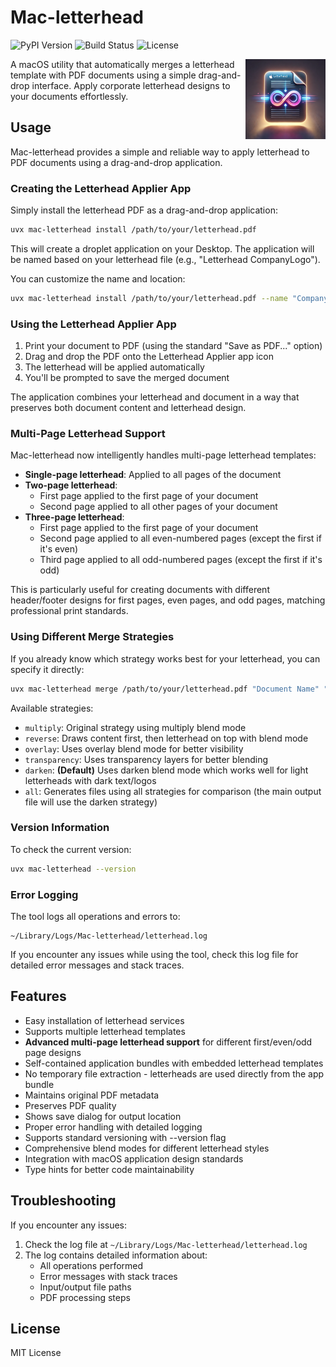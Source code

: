 # Mac-letterhead

![PyPI Version](https://img.shields.io/pypi/v/Mac-letterhead.svg)
![Build Status](https://github.com/easytocloud/Mac-letterhead/actions/workflows/publish.yml/badge.svg)
![License](https://img.shields.io/github/license/easytocloud/Mac-letterhead.svg)

<!-- GitHub can't render .icns files directly, so we use HTML to link the icon badge -->
<a href="https://pypi.org/project/Mac-letterhead/" title="Mac-letterhead on PyPI">
  <img src="https://raw.githubusercontent.com/easytocloud/Mac-letterhead/main/letterhead_pdf/resources/icon.png" width="128" height="128" alt="Mac-letterhead Logo" align="right" />
</a>

A macOS utility that automatically merges a letterhead template with PDF documents using a simple drag-and-drop interface. Apply corporate letterhead designs to your documents effortlessly.

## Usage

Mac-letterhead provides a simple and reliable way to apply letterhead to PDF documents using a drag-and-drop application.

### Creating the Letterhead Applier App

Simply install the letterhead PDF as a drag-and-drop application:

```bash
uvx mac-letterhead install /path/to/your/letterhead.pdf
```

This will create a droplet application on your Desktop. The application will be named based on your letterhead file (e.g., "Letterhead CompanyLogo").

You can customize the name and location:
```bash
uvx mac-letterhead install /path/to/your/letterhead.pdf --name "Company Letterhead" --output-dir "~/Documents"
```

### Using the Letterhead Applier App

1. Print your document to PDF (using the standard "Save as PDF..." option)
2. Drag and drop the PDF onto the Letterhead Applier app icon
3. The letterhead will be applied automatically
4. You'll be prompted to save the merged document

The application combines your letterhead and document in a way that preserves both document content and letterhead design.

### Multi-Page Letterhead Support

Mac-letterhead now intelligently handles multi-page letterhead templates:

- **Single-page letterhead**: Applied to all pages of the document
- **Two-page letterhead**: 
  - First page applied to the first page of your document
  - Second page applied to all other pages of your document
- **Three-page letterhead**:
  - First page applied to the first page of your document
  - Second page applied to all even-numbered pages (except the first if it's even)
  - Third page applied to all odd-numbered pages (except the first if it's odd)

This is particularly useful for creating documents with different header/footer designs for first pages, even pages, and odd pages, matching professional print standards.

### Using Different Merge Strategies

If you already know which strategy works best for your letterhead, you can specify it directly:

```bash
uvx mac-letterhead merge /path/to/your/letterhead.pdf "Document Name" "/path/to/save" /path/to/document.pdf --strategy overlay
```

Available strategies:

- `multiply`: Original strategy using multiply blend mode
- `reverse`: Draws content first, then letterhead on top with blend mode
- `overlay`: Uses overlay blend mode for better visibility
- `transparency`: Uses transparency layers for better blending
- `darken`: **(Default)** Uses darken blend mode which works well for light letterheads with dark text/logos
- `all`: Generates files using all strategies for comparison (the main output file will use the darken strategy)

### Version Information

To check the current version:
```bash
uvx mac-letterhead --version
```

### Error Logging

The tool logs all operations and errors to:
```
~/Library/Logs/Mac-letterhead/letterhead.log
```

If you encounter any issues while using the tool, check this log file for detailed error messages and stack traces.

## Features

- Easy installation of letterhead services
- Supports multiple letterhead templates
- **Advanced multi-page letterhead support** for different first/even/odd page designs
- Self-contained application bundles with embedded letterhead templates
- No temporary file extraction - letterheads are used directly from the app bundle
- Maintains original PDF metadata
- Preserves PDF quality
- Shows save dialog for output location
- Proper error handling with detailed logging
- Supports standard versioning with --version flag
- Comprehensive blend modes for different letterhead styles
- Integration with macOS application design standards
- Type hints for better code maintainability

## Troubleshooting

If you encounter any issues:

1. Check the log file at `~/Library/Logs/Mac-letterhead/letterhead.log`
2. The log contains detailed information about:
   - All operations performed
   - Error messages with stack traces
   - Input/output file paths
   - PDF processing steps

## License

MIT License

